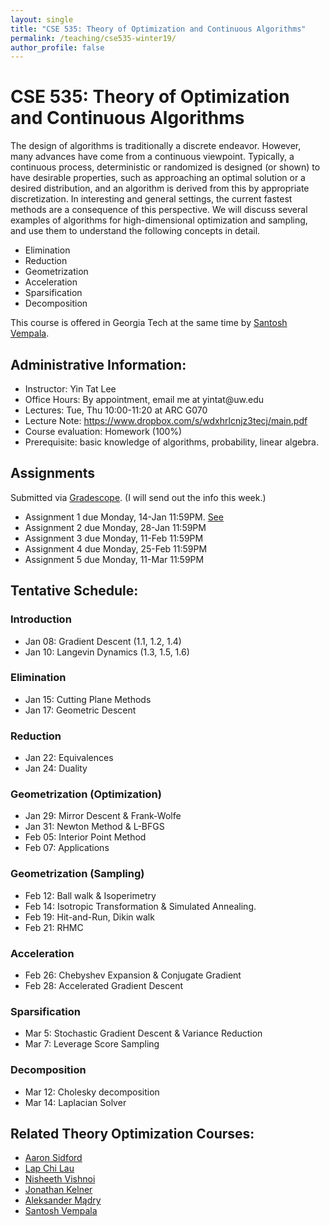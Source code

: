 ```yaml
---
layout: single
title: "CSE 535: Theory of Optimization and Continuous Algorithms"
permalink: /teaching/cse535-winter19/
author_profile: false
---
```


# CSE 535: Theory of Optimization and Continuous Algorithms

The design of algorithms is traditionally a discrete endeavor. However, many advances have come from a continuous viewpoint. Typically, a continuous process, deterministic or randomized is designed (or shown) to have desirable properties, such as approaching an optimal solution or a desired distribution, and an algorithm is derived from this by appropriate discretization. In interesting and general settings, the current fastest methods are a consequence of this perspective. We will discuss several examples of algorithms for high-dimensional optimization and sampling, and use them to understand the following concepts in detail.
+ Elimination
+ Reduction
+ Geometrization
+ Acceleration
+ Sparsification
+ Decomposition

This course is offered in Georgia Tech at the same time by [Santosh Vempala](https://santoshv.github.io/contalgos.html).


## Administrative Information:
+ Instructor: Yin Tat Lee
+ Office Hours: By appointment, email me at yintat@<span style="display: none;">ignoreme-</span>uw.edu
+ Lectures: Tue, Thu 10:00-11:20 at ARC G070
+ Lecture Note: https://www.dropbox.com/s/wdxhrlcnjz3tecj/main.pdf
+ Course evaluation: Homework (100%)
+ Prerequisite: basic knowledge of algorithms, probability, linear algebra.

## Assignments

Submitted via [Gradescope](https://www.gradescope.com/courses/35189). (I will send out the info this week.)
+ Assignment 1 due Monday, 14-Jan 11:59PM. [See](http://yintat.com/pdf/hw1.pdf)
+ Assignment 2 due Monday, 28-Jan 11:59PM
+ Assignment 3 due Monday, 11-Feb 11:59PM
+ Assignment 4 due Monday, 25-Feb 11:59PM
+ Assignment 5 due Monday, 11-Mar 11:59PM

## Tentative Schedule:

### Introduction
+ Jan 08: Gradient Descent (1.1, 1.2, 1.4)
+ Jan 10: Langevin Dynamics (1.3, 1.5, 1.6)

### Elimination
+ Jan 15: Cutting Plane Methods
+ Jan 17: Geometric Descent

### Reduction
+ Jan 22: Equivalences
+ Jan 24: Duality

### Geometrization (Optimization)
+ Jan 29: Mirror Descent & Frank-Wolfe
+ Jan 31: Newton Method & L-BFGS
+ Feb 05: Interior Point Method
+ Feb 07: Applications

### Geometrization (Sampling)
+ Feb 12: Ball walk & Isoperimetry
+ Feb 14: Isotropic Transformation & Simulated Annealing.
+ Feb 19: Hit-and-Run, Dikin walk
+ Feb 21: RHMC

### Acceleration
+ Feb 26: Chebyshev Expansion & Conjugate Gradient 
+ Feb 28: Accelerated Gradient Descent

### Sparsification
+ Mar 5: Stochastic Gradient Descent & Variance Reduction
+ Mar 7: Leverage Score Sampling

### Decomposition
+ Mar 12: Cholesky decomposition
+ Mar 14: Laplacian Solver

## Related Theory Optimization Courses:
+ [Aaron Sidford](http://www.aaronsidford.com/sp17_opt_theory.html)
+ [Lap Chi Lau](https://cs.uwaterloo.ca/~lapchi/cs798/index.html)
+ [Nisheeth Vishnoi](https://nisheethvishnoi.wordpress.com/convex-optimization/)
+ [Jonathan Kelner](http://stellar.mit.edu/S/course/18/sp14/18.409/index.html)
+ [Aleksander Mądry](http://courses.csail.mit.edu/6.S978/)
+ [Santosh Vempala](https://algorithms2017.wordpress.com/lectures/)
